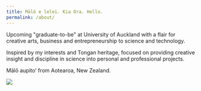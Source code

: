 ```yaml
---
title: Mālō e lelei. Kia Ora. Hello.
permalink: /about/
---
```


Upcoming "graduate-to-be" at University of Auckland with a flair for creative arts, business and entrepreneurship to science and technology.

Inspired by my interests and Tongan heritage, focused on providing creative insight and discipline in science into personal and professional projects.

Mālō aupito’ from Aotearoa, New Zealand.

<img src="https://i.imgflip.com/3rtjwb.jpg"/>